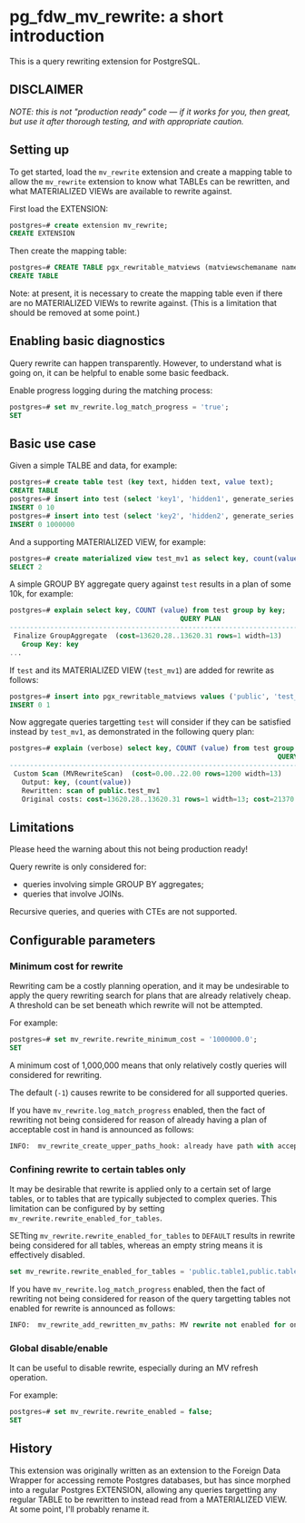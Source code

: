 # pg_fdw_mv_rewrite: a short introduction

This is a query rewriting extension for PostgreSQL.

## DISCLAIMER

*NOTE: this is not "production ready" code — if it works for you, then great, but use it after thorough testing, 
and with appropriate caution.*

## Setting up

To get started, load the `mv_rewrite` extension and create a mapping table to allow the `mv_rewrite` extension to know 
what TABLEs can be rewritten, and what MATERIALIZED VIEWs are available to rewrite against.

First load the EXTENSION:

```SQL
postgres=# create extension mv_rewrite;
CREATE EXTENSION
```

Then create the mapping table:

```SQL
postgres=# CREATE TABLE pgx_rewritable_matviews (matviewschemaname name, matviewname name, tables text[]);
CREATE TABLE
```

Note: at present, it is necessary to create the mapping table even if there are no MATERIALIZED VIEWs to rewrite against. 
(This is a limitation that should be removed at some point.)

## Enabling basic diagnostics

Query rewrite can happen transparently. However, to understand what is going on, it can be helpful to enable some basic
feedback.

Enable progress logging during the matching process:

```SQL
postgres=# set mv_rewrite.log_match_progress = 'true';
SET
```

## Basic use case

Given a simple TALBE and data, for example:

```SQL
postgres=# create table test (key text, hidden text, value text);
CREATE TABLE
postgres=# insert into test (select 'key1', 'hidden1', generate_series (1, 10));
INSERT 0 10
postgres=# insert into test (select 'key2', 'hidden2', generate_series (1, 1e6));
INSERT 0 1000000
```

And a supporting MATERIALIZED VIEW, for example:

```SQL
postgres=# create materialized view test_mv1 as select key, count(value) FROM test GROUP BY key;
SELECT 2
```

A simple GROUP BY aggregate query against `test` results in a plan of some 10k, for example:

```SQL
postgres=# explain select key, COUNT (value) from test group by key;
                                          QUERY PLAN                                           
-----------------------------------------------------------------------------------------------
 Finalize GroupAggregate  (cost=13620.28..13620.31 rows=1 width=13)
   Group Key: key
...
```

If `test` and its MATERIALIZED VIEW (`test_mv1`) are added for rewrite as follows:

```SQL
postgres=# insert into pgx_rewritable_matviews values ('public', 'test_mv1', array['public.test']);
INSERT 0 1
```

Now aggregate queries targetting `test` will consider if they can be satisfied instead by `test_mv1`, 
as demonstrated in the following query plan:

```SQL
postgres=# explain (verbose) select key, COUNT (value) from test group by key;
                                                                  QUERY PLAN                                                                   
-----------------------------------------------------------------------------------------------------------------------------------------------
 Custom Scan (MVRewriteScan)  (cost=0.00..22.00 rows=1200 width=13)
   Output: key, (count(value))
   Rewritten: scan of public.test_mv1
   Original costs: cost=13620.28..13620.31 rows=1 width=13; cost=21370.15..21370.16 rows=1 width=13; cost=133119.51..140619.60 rows=1 width=13
```

## Limitations

Please heed the warning about this not being production ready!

Query rewrite is only considered for:

* queries involving simple GROUP BY aggregates;
* queries that involve JOINs.

Recursive queries, and queries with CTEs are not supported.

## Configurable parameters

### Minimum cost for rewrite

Rewriting cam be a costly planning operation, and it may be undesirable to apply the query rewriting search for plans 
that are already relatively cheap. A threshold can be set beneath which rewrite will not be attempted.

For example:

```SQL
postgres=# set mv_rewrite.rewrite_minimum_cost = '1000000.0';
SET
```

A minimum cost of 1,000,000 means that only relatively costly queries will considered for rewriting.

The default (`-1`) causes rewrite to be considered for all supported queries.

If you have `mv_rewrite.log_match_progress` enabled, then the fact of rewriting not being considered for reason of 
already having a plan of acceptable cost in hand is announced as follows:

```SQL
INFO:  mv_rewrite_create_upper_paths_hook: already have path with acceptable cost.
```

### Confining rewrite to certain tables only

It may be desirable that rewrite is applied only to a certain set of large tables, or to tables that are typically
subjected to complex queries. This limitation can be configured by by setting `mv_rewrite.rewrite_enabled_for_tables`.

SETting `mv_rewrite.rewrite_enabled_for_tables` to `DEFAULT` results in rewrite being considered for all 
tables, whereas an empty string means it is effectively disabled.

```SQL
set mv_rewrite.rewrite_enabled_for_tables = 'public.table1,public.table2';
```

If you have `mv_rewrite.log_match_progress` enabled, then the fact of rewriting not being considered for reason of 
the query targetting tables not enabled for rewrite is announced as follows:

```SQL
INFO:  mv_rewrite_add_rewritten_mv_paths: MV rewrite not enabled for one or more table in the query.
```

### Global disable/enable

It can be useful to disable rewrite, especially during an MV refresh operation.

For example:

```SQL
postgres=# set mv_rewrite.rewrite_enabled = false;
SET
```

## History

This extension was originally written as an extension to the Foreign Data Wrapper for accessing remote Postgres 
databases, but has since morphed into a regular Postgres EXTENSION, allowing any queries targetting any regular 
TABLE to be rewritten to instead read from a MATERIALIZED VIEW. At some point, I'll probably rename it.
